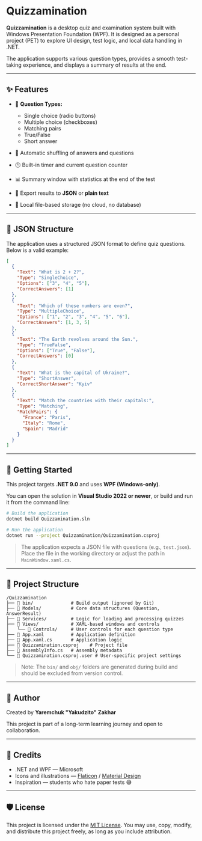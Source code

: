 # Quizzamination

**Quizzamination** is a desktop quiz and examination system built with Windows Presentation Foundation (WPF).
It is designed as a personal project (PET) to explore UI design, test logic, and local data handling in .NET.

The application supports various question types, provides a smooth test-taking experience, and displays a summary of results at the end.

---

## ✨ Features

* 📝 **Question Types:**

  * Single choice (radio buttons)
  * Multiple choice (checkboxes)
  * Matching pairs
  * True/False
  * Short answer

* 🔀 Automatic shuffling of answers and questions

* 🕒 Built-in timer and current question counter

* 📊 Summary window with statistics at the end of the test

* 📂 Export results to **JSON** or **plain text**

* 📁 Local file-based storage (no cloud, no database)

---

## 📄 JSON Structure

The application uses a structured JSON format to define quiz questions. Below is a valid example:

```json
[
  {
    "Text": "What is 2 + 2?",
    "Type": "SingleChoice",
    "Options": ["3", "4", "5"],
    "CorrectAnswers": [1]
  },
  {
    "Text": "Which of these numbers are even?",
    "Type": "MultipleChoice",
    "Options": ["1", "2", "3", "4", "5", "6"],
    "CorrectAnswers": [1, 3, 5]
  },
  {
    "Text": "The Earth revolves around the Sun.",
    "Type": "TrueFalse",
    "Options": ["True", "False"],
    "CorrectAnswers": [0]
  },
  {
    "Text": "What is the capital of Ukraine?",
    "Type": "ShortAnswer",
    "CorrectShortAnswer": "Kyiv"
  },
  {
    "Text": "Match the countries with their capitals:",
    "Type": "Matching",
    "MatchPairs": {
      "France": "Paris",
      "Italy": "Rome",
      "Spain": "Madrid"
    }
  }
]
```

---

## 🚀 Getting Started

This project targets **.NET 9.0** and uses **WPF (Windows-only)**.

You can open the solution in **Visual Studio 2022 or newer**, or build and run it from the command line:

```bash
# Build the application
dotnet build Quizzamination.sln

# Run the application
dotnet run --project Quizzamination/Quizzamination.csproj
```

> The application expects a JSON file with questions (e.g., `test.json`).
> Place the file in the working directory or adjust the path in `MainWindow.xaml.cs`.

---

## 🧹 Project Structure

```
/Quizzamination
├── 📁 bin/              # Build output (ignored by Git)
├── 📁 Models/           # Core data structures (Question, AnswerResult)
├── 📁 Services/         # Logic for loading and processing quizzes
├── 📁 Views/            # XAML-based windows and controls
│   └── 📁 Controls/     # User controls for each question type
├── 📄 App.xaml          # Application definition
├── 📄 App.xaml.cs       # Application logic
├── 📄 Quizzamination.csproj    # Project file
├── 📄 AssemblyInfo.cs   # Assembly metadata
└── 📄 Quizzamination.csproj.user # User-specific project settings
```

> Note: The `bin/` and `obj/` folders are generated during build and should be excluded from version control.

---

## 👤 Author

Created by **Yaremchuk "Yakudzito" Zakhar**

This project is part of a long-term learning journey and open to collaboration.

---

## 🙌 Credits

* .NET and WPF — Microsoft
* Icons and illustrations — [Flaticon](https://www.flaticon.com/) / [Material Design](https://material.io/)
* Inspiration — students who hate paper tests 😅

---

## 🛡 License

This project is licensed under the [MIT License](./LICENSE).
You may use, copy, modify, and distribute this project freely, as long as you include attribution.

